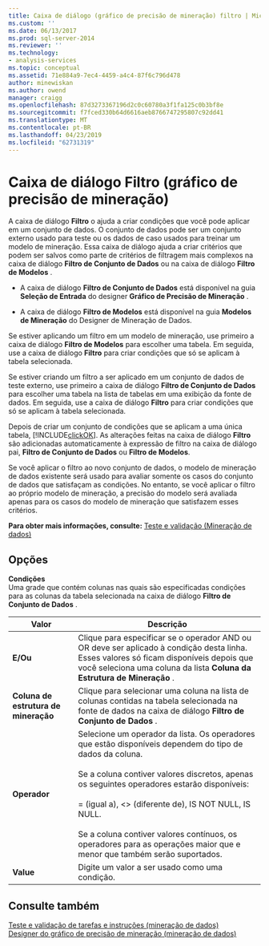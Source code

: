 ```yaml
---
title: Caixa de diálogo (gráfico de precisão de mineração) filtro | Microsoft Docs
ms.custom: ''
ms.date: 06/13/2017
ms.prod: sql-server-2014
ms.reviewer: ''
ms.technology:
- analysis-services
ms.topic: conceptual
ms.assetid: 71e884a9-7ec4-4459-a4c4-87f6c796d478
author: minewiskan
ms.author: owend
manager: craigg
ms.openlocfilehash: 87d3273367196d2c0c60780a3f1fa125c0b3bf8e
ms.sourcegitcommit: f7fced330b64d6616aeb8766747295807c92dd41
ms.translationtype: MT
ms.contentlocale: pt-BR
ms.lasthandoff: 04/23/2019
ms.locfileid: "62731319"
---
```

# <a name="filter-dialog-box-mining-accuracy-chart"></a>Caixa de diálogo Filtro (gráfico de precisão de mineração)
  A caixa de diálogo **Filtro** o ajuda a criar condições que você pode aplicar em um conjunto de dados. O conjunto de dados pode ser um conjunto externo usado para teste ou os dados de caso usados para treinar um modelo de mineração. Essa caixa de diálogo ajuda a criar critérios que podem ser salvos como parte de critérios de filtragem mais complexos na caixa de diálogo **Filtro de Conjunto de Dados** ou na caixa de diálogo **Filtro de Modelos** .  
  
-   A caixa de diálogo **Filtro de Conjunto de Dados** está disponível na guia **Seleção de Entrada** do designer **Gráfico de Precisão de Mineração** .  
  
-   A caixa de diálogo **Filtro de Modelos** está disponível na guia **Modelos de Mineração** do Designer de Mineração de Dados.  
  
 Se estiver aplicando um filtro em um modelo de mineração, use primeiro a caixa de diálogo **Filtro de Modelos** para escolher uma tabela. Em seguida, use a caixa de diálogo **Filtro** para criar condições que só se aplicam à tabela selecionada.  
  
 Se estiver criando um filtro a ser aplicado em um conjunto de dados de teste externo, use primeiro a caixa de diálogo **Filtro de Conjunto de Dados** para escolher uma tabela na lista de tabelas em uma exibição da fonte de dados. Em seguida, use a caixa de diálogo **Filtro** para criar condições que só se aplicam à tabela selecionada.  
  
 Depois de criar um conjunto de condições que se aplicam a uma única tabela, [!INCLUDE[clickOK](../includes/clickok-md.md)]. As alterações feitas na caixa de diálogo **Filtro** são adicionadas automaticamente à expressão de filtro na caixa de diálogo pai, **Filtro de Conjunto de Dados** ou **Filtro de Modelos**.  
  
 Se você aplicar o filtro ao novo conjunto de dados, o modelo de mineração de dados existente será usado para avaliar somente os casos do conjunto de dados que satisfaçam as condições. No entanto, se você aplicar o filtro ao próprio modelo de mineração, a precisão do modelo será avaliada apenas para os casos do modelo de mineração que satisfazem esses critérios.  
  
 **Para obter mais informações, consulte:** [Teste e validação &#40;Mineração de dados&#41;](data-mining/testing-and-validation-data-mining.md)  
  
## <a name="options"></a>Opções  
 **Condições**  
 Uma grade que contém colunas nas quais são especificadas condições para as colunas da tabela selecionada na caixa de diálogo **Filtro de Conjunto de Dados** .  
  
|Valor|Descrição|  
|-----------|-----------------|  
|**E/Ou**|Clique para especificar se o operador AND ou OR deve ser aplicado à condição desta linha. Esses valores só ficam disponíveis depois que você seleciona uma coluna da lista **Coluna da Estrutura de Mineração** .|  
|**Coluna de estrutura de mineração**|Clique para selecionar uma coluna na lista de colunas contidas na tabela selecionada na fonte de dados na caixa de diálogo **Filtro de Conjunto de Dados** .|  
|**Operador**|Selecione um operador da lista. Os operadores que estão disponíveis dependem do tipo de dados da coluna.<br /><br /> Se a coluna contiver valores discretos, apenas os seguintes operadores estarão disponíveis:<br /><br /> = (igual a), <> (diferente de), IS NOT NULL, IS NULL.<br /><br /> Se a coluna contiver valores contínuos, os operadores para as operações maior que e menor que também serão suportados.|  
|**Value**|Digite um valor a ser usado como uma condição.|  
  
## <a name="see-also"></a>Consulte também  
 [Teste e validação de tarefas e instruções &#40;mineração de dados&#41;](data-mining/testing-and-validation-tasks-and-how-tos-data-mining.md)   
 [Designer do gráfico de precisão de mineração &#40;mineração de dados&#41;](mining-accuracy-chart-designer-data-mining.md)  
  
  
